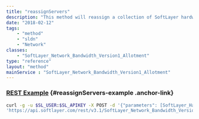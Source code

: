 ```yaml
---
title: "reassignServers"
description: "This method will reassign a collection of SoftLayer hardware to a bandwidth allotment Bandwidth Pool. "
date: "2018-02-12"
tags:
    - "method"
    - "sldn"
    - "Network"
classes:
    - "SoftLayer_Network_Bandwidth_Version1_Allotment"
type: "reference"
layout: "method"
mainService : "SoftLayer_Network_Bandwidth_Version1_Allotment"
---
```


### [REST Example](#reassignServers-example) <a href="/article/rest/"><i class="fas fa-question"></i></a> {#reassignServers-example .anchor-link} 
```bash
curl -g -u $SL_USER:$SL_APIKEY -X POST -d '{"parameters": [SoftLayer_Hardware, int]}' \
'https://api.softlayer.com/rest/v3.1/SoftLayer_Network_Bandwidth_Version1_Allotment/reassignServers'
```
